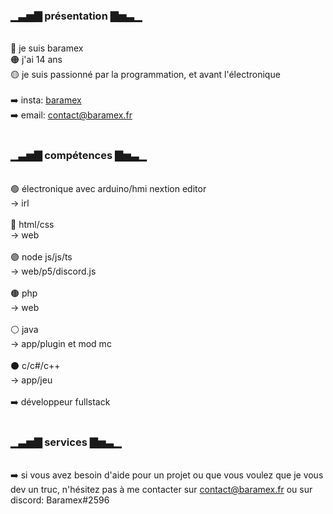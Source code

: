 <h3>▁▃▅▇ présentation ▇▅▃▁</h3><br/>
🔴 je suis baramex<br/>
🟠 j'ai 14 ans<br/>
🟡 je suis passionné par la programmation, et avant l'électronique<br/><br/>
➡️ insta: <a href="https://www.instagram.com/baramex/" target="_blank">baramex</a><br/>
➡️ email: <a href="mailto:contact@baramex.fr">contact@baramex.fr</a><br/><br/>
<h3>▁▃▅▇ compétences ▇▅▃▁</h3><br/>
🟢 électronique avec arduino/hmi nextion editor<br/>
-> irl<br/><br/>
🔵 html/css<br/>
-> web<br/><br/>
🟣 node js/js/ts<br/>
-> web/p5/discord.js<br/><br/>
🟤 php<br/>
-> web<br/><br/>
⚪ java<br/>
-> app/plugin et mod mc<br/><br/>
⚫ c/c#/c++<br/>
-> app/jeu<br/><br/>
➡️ développeur fullstack<br/><br/>
<h3>▁▃▅▇ services ▇▅▃▁</h3><br/>
➡️ si vous avez besoin d'aide pour un projet ou que vous voulez que je vous dev un truc, n'hésitez pas à me contacter sur <a href="mailto:contact@baramex.fr">contact@baramex.fr</a> ou sur discord: Baramex#2596
